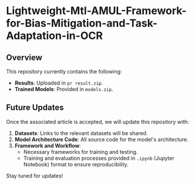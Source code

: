 # Lightweight-Mtl-AMUL-Framework-for-Bias-Mitigation-and-Task-Adaptation-in-OCR


## Overview
This repository currently contains the following:
- **Results**: Uploaded in `pr result.zip`.
- **Trained Models**: Provided in `models.zip`.

## Future Updates
Once the associated article is accepted, we will update this repository with:
1. **Datasets**: Links to the relevant datasets will be shared.
2. **Model Architecture Code**: All source code for the model's architecture.
3. **Framework and Workflow**:
   - Necessary frameworks for training and testing.
   - Training and evaluation processes provided in `.ipynb` (Jupyter Notebook) format to ensure reproducibility.

Stay tuned for updates!
